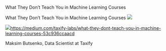 What They Don’t Teach You in Machine Learning Courses

What They Don’t Teach You in Machine Learning Courses
![](../_resources/b19550b3723c82afe5eb28d8c3a6b79b.png)

![](../_resources/dd8eb1a59fb41527560e73ccde148120.png)https://medium.com/taxify-labs/what-they-dont-teach-you-in-machine-learning-courses-53c936ccaacd

Maksim Butsenko, Data Scientist at Taxify